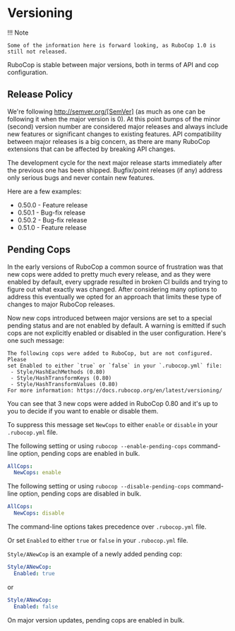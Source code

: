 # Versioning

!!! Note

    Some of the information here is forward looking, as RuboCop 1.0 is still not released.

RuboCop is stable between major versions, both in terms of API and cop
configuration.

## Release Policy

We're following http://semver.org/[SemVer] (as much as one can be
following it when the major version is 0). At this point bumps of the
minor (second) version number are considered major releases and always
include new features or significant changes to existing features. API
compatibility between major releases is a big concern, as there are
many RuboCop extensions that can be affected by breaking API changes.

The development cycle for the next major
release starts immediately after the previous one has been
shipped. Bugfix/point releases (if any) address only serious bugs and
never contain new features.

Here are a few examples:

* 0.50.0 - Feature release
* 0.50.1 - Bug-fix release
* 0.50.2 - Bug-fix release
* 0.51.0 - Feature release

## Pending Cops

In the early versions of RuboCop a common source of frustration was that
new cops were added to pretty much every release, and as they were enabled
by default, every upgrade resulted in broken CI builds and trying to figure
out what exactly was changed. After considering many options to address
this eventually we opted for an approach that limits these type of changes
to major RuboCop releases.

Now new cops introduced between major versions are set to a special pending
status and are not enabled by default. A warning is emitted if such cops
are not explicitly enabled or disabled in the user configuration. Here's
one such message:

```
The following cops were added to RuboCop, but are not configured. Please
set Enabled to either `true` or `false` in your `.rubocop.yml` file:
 - Style/HashEachMethods (0.80)
 - Style/HashTransformKeys (0.80)
 - Style/HashTransformValues (0.80)
For more information: https://docs.rubocop.org/en/latest/versioning/
```

You can see that 3 new cops were added in RuboCop 0.80 and it's up to you
to decide if you want to enable or disable them.

To suppress this message set `NewCops` to either `enable` or `disable` in your `.rubocop.yml` file.

The following setting or using `rubocop --enable-pending-cops` command-line option, pending cops are enabled in bulk.

```yaml
AllCops:
  NewCops: enable
```

The following setting or using `rubocop --disable-pending-cops` command-line option, pending cops are disabled in bulk.

```yaml
AllCops:
  NewCops: disable
```

The command-line options takes precedence over `.rubocop.yml` file.

Or set `Enabled` to either `true` or `false` in your `.rubocop.yml` file.

`Style/ANewCop` is an example of a newly added pending cop:

```yaml
Style/ANewCop:
  Enabled: true
```

or

```yaml
Style/ANewCop:
  Enabled: false
```

On major version updates, pending cops are enabled in bulk.
